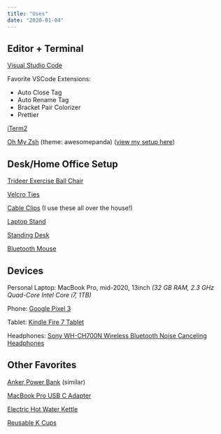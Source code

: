 ```yaml
---
title: "Uses"
date: "2020-01-04"
---
```


## Editor + Terminal

[Visual Studio Code](https://code.visualstudio.com/)

Favorite VSCode Extensions:

- Auto Close Tag
- Auto Rename Tag
- Bracket Pair Colorizer
- Prettier

[iTerm2](https://iterm2.com/)

[Oh My Zsh](https://ohmyz.sh/) (theme: awesomepanda) ([view my setup here](https://gist.github.com/klgh/703cf7b383065d9f92b2bda19d948eb8))

## Desk/Home Office Setup

[Trideer Exercise Ball Chair](https://amzn.to/2FyBilo)

[Velcro Ties](https://amzn.to/2ScUdYZ)

[Cable Clips](https://amzn.to/36W2XIe) (I use these all over the house!)

[Laptop Stand](https://amzn.to/3mtC0V0)

[Standing Desk](https://amzn.to/2Vw6n1j)

[Bluetooth Mouse](https://amzn.to/2KXxhwV)

## Devices

Personal Laptop: MacBook Pro, mid-2020, 13inch _(32 GB RAM, 2.3 GHz Quad-Core Intel Core i7, 1TB)_

Phone: [Google Pixel 3](https://store.google.com/us/product/pixel_3)

Tablet: [Kindle Fire 7 Tablet](https://amzn.to/2UkfItx)

Headphones: [Sony WH-CH700N Wireless Bluetooth Noise Canceling Headphones](https://amzn.to/2tv1HhS)

## Other Favorites

[Anker Power Bank](https://amzn.to/3qlAYgb) (similar)

[MacBook Pro USB C Adapter](https://amzn.to/2L1oOsJ)

[Electric Hot Water Kettle](https://amzn.to/3qg6Suq)

[Reusable K Cups](https://amzn.to/3ohRYSJ)
